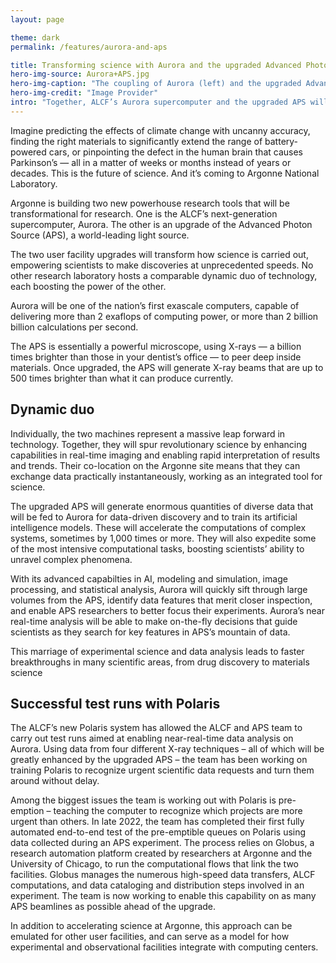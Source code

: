 ```yaml
---
layout: page

theme: dark
permalink: /features/aurora-and-aps

title: Transforming science with Aurora and the upgraded Advanced Photon Source
hero-img-source: Aurora+APS.jpg
hero-img-caption: "The coupling of Aurora (left) and the upgraded Advanced Photon Source (APS) will spur revolutionary science at Argonne and beyond."
hero-img-credit: "Image Provider"
intro: "Together, ALCF’s Aurora supercomputer and the upgraded APS will form a scientific supermerger: The combined data collection and computing power will advance discovery time and unlock new science."
---
```



Imagine predicting the effects of climate change with uncanny accuracy, finding the right materials to significantly extend the range of battery-powered cars, or pinpointing the defect in the human brain that causes Parkinson’s — all in a matter of weeks or months instead of years or decades. This is the future of science. And it’s coming to Argonne National Laboratory.

Argonne is building two new powerhouse research tools that will be transformational for research. One is the ALCF’s next-generation supercomputer, Aurora. The other is an upgrade of the Advanced Photon Source (APS), a world-leading light source.

The two user facility upgrades will transform how science is carried out, empowering scientists to make discoveries at unprecedented speeds. No other research laboratory hosts a comparable dynamic duo of technology, each boosting the power of the other.

Aurora will be one of the nation’s first exascale computers, capable of delivering more than 2 exaflops of computing power, or more than 2 billion billion calculations per second.

The APS is essentially a powerful microscope, using X-rays — a billion times brighter than those in your dentist’s office — to peer deep inside materials. Once upgraded, the APS will generate X-ray beams that are up to 500 times brighter than what it can produce currently.

## Dynamic duo

Individually, the two machines represent a massive leap forward in technology. Together, they will spur revolutionary science by enhancing capabilities in real-time imaging and enabling rapid interpretation of results and trends. Their co-location on the Argonne site means that they can exchange data practically instantaneously, working as an integrated tool for science.

The upgraded APS will generate enormous quantities of diverse data that will be fed to Aurora for data-driven discovery and to train its artificial intelligence models. These will accelerate the computations of complex systems, sometimes by 1,000 times or more. They will also expedite some of the most intensive computational tasks, boosting scientists’ ability to unravel complex phenomena.

With its advanced capabilties in AI, modeling and simulation, image processing, and statistical analysis, Aurora will quickly sift through large volumes from the APS, identify data features that merit closer inspection, and enable APS researchers to better focus their experiments. Aurora’s near real-time analysis will be able to make on-the-fly decisions that guide scientists as they search for key features in APS’s mountain of data.

This marriage of experimental science and data analysis leads to faster breakthroughs in many scientific areas, from drug discovery to materials science

## Successful test runs with Polaris 

The ALCF’s new Polaris system has allowed the ALCF and APS team to carry out test runs aimed at enabling near-real-time data analysis on Aurora. Using data from four different X-ray techniques – all of which will be greatly enhanced by the upgraded APS – the team has been working on training Polaris to recognize urgent scientific data requests and turn them around without delay. 

Among the biggest issues the team is working out with Polaris is pre-emption – teaching the computer to recognize which projects are more urgent than others. In late 2022, the team has completed their first fully automated end-to-end test of the pre-emptible queues on Polaris using data collected during an APS experiment. The process relies on Globus, a research automation platform created by researchers at Argonne and the University of Chicago, to run the computational flows that link the two facilities. Globus manages the numerous high-speed data transfers, ALCF computations, and data cataloging and distribution steps involved in an experiment. The team is now working to enable this capability on as many APS beamlines as possible ahead of the upgrade.

In addition to accelerating science at Argonne, this approach can be emulated for other user facilities, and can serve as a model for how experimental and observational facilities integrate with computing centers.
